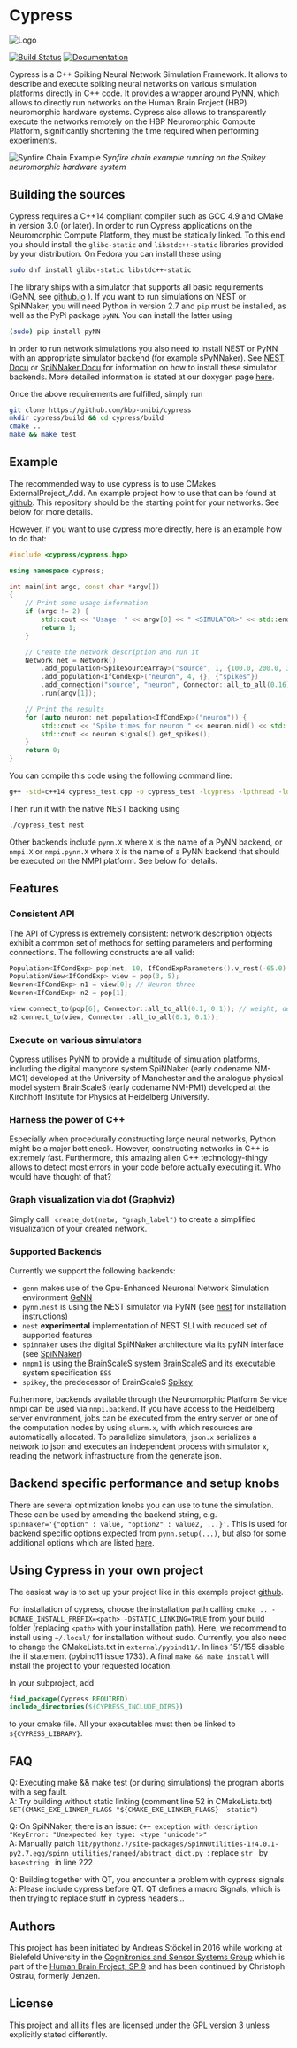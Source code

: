 Cypress
=======
![Logo](https://raw.githubusercontent.com/hbp-sanncs/cypress/master/docs/cypress_logo.png)

[![Build Status](https://travis-ci.org/hbp-unibi/cypress.svg?branch=master)](https://travis-ci.org/hbp-unibi/cypress) [![Documentation](https://img.shields.io/badge/docs-doxygen-blue.svg)](https://hbp-unibi.github.io/cypress/index.html)

Cypress is a C++ Spiking Neural Network Simulation Framework. It allows to describe
and execute spiking neural networks on various simulation platforms directly in
C++ code. It provides a wrapper around PyNN, which allows to directly run networks
on the Human Brain Project (HBP) neuromorphic hardware systems. Cypress also allows
to transparently execute the networks remotely on the HBP Neuromorphic Compute Platform,
significantly shortening the time required when performing experiments.

![Synfire Chain Example](https://raw.githubusercontent.com/hbp-sanncs/cypress/master/docs/synfire_result_spikey.png)
*Synfire chain example running on the Spikey neuromorphic hardware system*

Building the sources
------------

Cypress requires a C++14 compliant compiler such as GCC 4.9 and CMake in version 3.0 (or later). In order to run Cypress applications on the Neuromorphic Compute Platform, they must be statically linked. To this end you should install the `glibc-static` and `libstdc++-static` libraries provided by your distribution. On Fedora you can install these using
```bash
sudo dnf install glibc-static libstdc++-static
```

The library ships with a simulator that supports all basic requirements (GeNN, see [github.io](http://genn-team.github.io/genn/) ). If you want to run simulations on NEST or SpiNNaker, you will need Python in version 2.7 and `pip` must be installed, as well as the PyPi package `pyNN`. You can install the latter using
```bash
(sudo) pip install pyNN
```

In order to run network simulations you also need to install NEST or PyNN with an appropriate simulator backend (for example sPyNNaker). See [NEST Docu](http://www.nest-simulator.org/) or [SpiNNaker Docu](https://spinnakermanchester.github.io/) for information on how to install these simulator backends. More detailed information is stated at our doxygen page [here](https://hbp-unibi.github.io/cypress/index.html).

Once the above requirements are fulfilled, simply run
```bash
git clone https://github.com/hbp-unibi/cypress
mkdir cypress/build && cd cypress/build
cmake ..
make && make test
```

Example
-------

The recommended way to use cypress is to use CMakes ExternalProject_Add. An example project how to use that can be found at [github](https://github.com/hbp-unibi/cypress_example). This repository should be the starting point for your networks. See below for more details.

However, if you want to use cypress more directly, here is an example how to do that:


```c++
#include <cypress/cypress.hpp>

using namespace cypress;

int main(int argc, const char *argv[])
{
    // Print some usage information
    if (argc != 2) {
        std::cout << "Usage: " << argv[0] << " <SIMULATOR>" << std::endl;
        return 1;
    }

    // Create the network description and run it
    Network net = Network()
        .add_population<SpikeSourceArray>("source", 1, {100.0, 200.0, 300.0})
        .add_population<IfCondExp>("neuron", 4, {}, {"spikes"})
        .add_connection("source", "neuron", Connector::all_to_all(0.16))
        .run(argv[1]);

    // Print the results
    for (auto neuron: net.population<IfCondExp>("neuron")) {
        std::cout << "Spike times for neuron " << neuron.nid() << std::endl;
        std::cout << neuron.signals().get_spikes();
    }
    return 0;
}
```

You can compile this code using the following command line:
```bash
g++ -std=c++14 cypress_test.cpp -o cypress_test -lcypress -lpthread -ldl
```
Then run it with the native NEST backing using
```bash
./cypress_test nest
```
Other backends include `pynn.X` where `X` is the name of a PyNN backend, or
`nmpi.X` or `nmpi.pynn.X` where `X` is the name of a PyNN backend that should
be executed on the NMPI platform. See below for details.

Features
--------

### Consistent API

The API of Cypress is extremely consistent: network description objects exhibit a common
set of methods for setting parameters and performing connections. The following constructs
are all valid:

```c++
Population<IfCondExp> pop(net, 10, IfCondExpParameters().v_rest(-65.0).v_thresh(-40.0));
PopulationView<IfCondExp> view = pop(3, 5);
Neuron<IfCondExp> n1 = view[0]; // Neuron three
Neuron<IfCondExp> n2 = pop[1];

view.connect_to(pop[6], Connector::all_to_all(0.1, 0.1)); // weight, delay
n2.connect_to(view, Connector::all_to_all(0.1, 0.1));
```

### Execute on various simulators

Cypress utilises PyNN to provide a multitude of simulation platforms, including the
digital manycore system SpiNNaker (early codename NM-MC1) developed at the University of Manchester and the
analogue physical model system BrainScaleS (early codename NM-PM1) developed at the Kirchhoff Institute for Physics
at Heidelberg University.

### Harness the power of C++

Especially when procedurally constructing large neural networks, Python might be
a major bottleneck. However, constructing networks in C++ is extremely fast. Furthermore,
this amazing alien C++ technology-thingy allows to detect most errors in your code before actually
executing it. Who would have thought of that?

### Graph visualization via dot (Graphviz)
Simply call ``` create_dot(netw, "graph_label")``` to create a simplified visualization of your created network.

### Supported Backends

Currently we support the following backends:
 * `genn` makes use of the Gpu-Enhanced Neuronal Network Simulation environment [GeNN](http://genn-team.github.io/genn/)
 * `pynn.nest` is using the NEST simulator via PyNN (see [nest](http://www.nest-simulator.org/) for installation instructions) 
 * `nest` **experimental** implementation of NEST SLI with reduced set of supported features
 * `spinnaker` uses the digital SpiNNaker architecture via its pyNN interface (see [SpiNNaker](https://spinnakermanchester.github.io/))
 * `nmpm1` is using the BrainScaleS system [BrainScaleS](https://brainscales.kip.uni-heidelberg.de/) and its executable system specification `ESS`
 * `spikey`, the predecessor of BrainScaleS [Spikey](https://www.kip.uni-heidelberg.de/vision/research/spikey/)

Futhermore, backends available through the Neuromorphic Platform Service nmpi can be used via `nmpi.backend`. If you have access to the Heidelberg server environment, jobs can be executed from the entry server or one of the computation nodes by using `slurm.x`, with which resources are automatically allocated. 
To parallelize simulators, `json.x` serializes a network to json and executes an independent process with simulator `x`, reading the network infrastructure from the generate json. 

Backend specific performance and setup knobs
------------
There are several optimization knobs you can use to tune the simulation. These can be used by amending the backend string, e.g. ```spinnaker='{"option" : value, "option2" : value2, ...}'```. This is used for backend specific options expected from ```pynn.setup(...)```, but also for some additional options which are listed [here](https://hbp-unibi.github.io/cypress/index.html).


 
Using Cypress in your own project
------------

The easiest way is to set up your project like in this example project [github](https://github.com/hbp-unibi/cypress_example).

For installation of cypress, choose the installation path calling ```cmake .. -DCMAKE_INSTALL_PREFIX=<path> -DSTATIC_LINKING=TRUE``` from your build folder (replacing `<path>` with your installation path). Here, we recommend to install using ```~/.local/``` for installation without sudo. 
Currently, you also need to change the CMakeLists.txt in ```external/pybind11/```. In lines 151/155 disable the if statement (pybind11 issue 1733). A final ```make && make install``` will install the project to your requested location. 

In your subproject, add
```cmake 
find_package(Cypress REQUIRED)
include_directories(${CYPRESS_INCLUDE_DIRS})
```
to your cmake file. All your executables must then be linked to ```${CYPRESS_LIBRARY}```.


FAQ
------------

Q: Executing make && make test (or during simulations) the program aborts with a seg fault.  
A: Try building without static linking (comment line 52 in CMakeLists.txt) ```SET(CMAKE_EXE_LINKER_FLAGS "${CMAKE_EXE_LINKER_FLAGS} -static")```

Q: On SpiNNaker, there is an issue: ```C++ exception with description "KeyError: "Unexpected key type: <type 'unicode'>" ```  
A: Manually patch ```lib/python2.7/site-packages/SpiNNUtilities-1!4.0.1-py2.7.egg/spinn_utilities/ranged/abstract_dict.py ```: replace ```str ``` by ```basestring ``` in line 222

Q: Building together with QT, you encounter a problem with cypress signals  
A: Please include cypress before QT. QT defines a macro Signals, which is then trying to replace stuff in cypress headers...

## Authors

This project has been initiated by Andreas Stöckel in 2016 while working
at Bielefeld University in the [Cognitronics and Sensor Systems Group](http://www.ks.cit-ec.uni-bielefeld.de/) which is
part of the [Human Brain Project, SP 9](https://www.humanbrainproject.eu/neuromorphic-computing-platform) and has been continued by Christoph Ostrau, formerly Jenzen.

## License

This project and all its files are licensed under the
[GPL version 3](http://www.gnu.org/licenses/gpl.txt) unless explicitly stated
differently.
